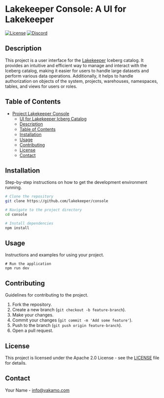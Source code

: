 # Lakekeeper Console: A UI for Lakekeeper

[![License](https://img.shields.io/badge/License-Apache_2.0-blue.svg?style=for-the-badge&logo=discord&logoColor=white)](https://opensource.org/licenses/Apache-2.0)
[![Discord](https://img.shields.io/badge/Discord-%235865F2.svg?style=for-the-badge&logo=discord&logoColor=white)](https://discord.gg/jkAGG8p93B)

## Description

This project is a user interface for the [Lakekeeper](https://lakekeeper.io) Iceberg catalog. It provides an intuitive and efficient way to manage and interact with the Iceberg catalog, making it easier for users to handle large datasets and perform various data operations. Additionally, it helps to handle authorization on objects of the system, projects, warehouses, namespaces, tables, and views for users or roles.

## Table of Contents

- [Project Lakekeeper Console](#project-lakekeeper-console)
  - [UI for Lakekeeper Icberg Catalog](#ui-for-lakekeeper-icberg-catalog)
  - [Description](#description)
  - [Table of Contents](#table-of-contents)
  - [Installation](#installation)
  - [Usage](#usage)
  - [Contributing](#contributing)
  - [License](#license)
  - [Contact](#contact)

## Installation

Step-by-step instructions on how to get the development environment running.

```bash
# Clone the repository
git clone https://github.com/lakekeeper/console

# Navigate to the project directory
cd console

# Install dependencies
npm install
```

## Usage

Instructions and examples for using your project.

```
# Run the application
npm run dev
```

## Contributing

Guidelines for contributing to the project.

1. Fork the repository.
2. Create a new branch (`git checkout -b feature-branch`).
3. Make your changes.
4. Commit your changes (`git commit -m 'Add some feature'`).
5. Push to the branch (`git push origin feature-branch`).
6. Open a pull request.

## License

This project is licensed under the Apache 2.0 License - see the [LICENSE](LICENSE) file for details.

## Contact

Your Name - [info@vakamo.com](mailto:info@vakamo.com)
